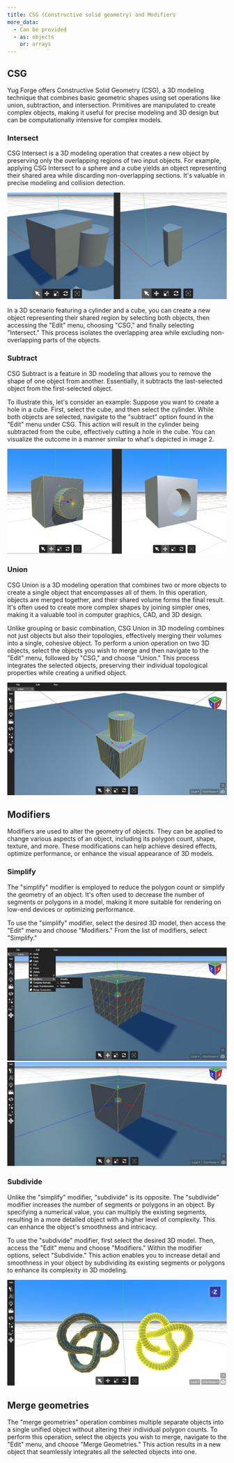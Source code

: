 ```yaml
---
title: CSG (Constructive solid geometry) and Modifiers
more_data:
  - Can be provided
  - as: objects
    or: arrays
---
```


## CSG

Yug Forge offers Constructive Solid Geometry (CSG), a 3D modeling technique that combines basic geometric shapes using set operations like union, subtraction, and intersection. Primitives are manipulated to create complex objects, making it useful for precise modeling and 3D design but can be computationally intensive for complex models.

### Intersect

CSG Intersect is a 3D modeling operation that creates a new object by preserving only the overlapping regions of two input objects. For example, applying CSG Intersect to a sphere and a cube yields an object representing their shared area while discarding non-overlapping sections. It's valuable in precise modeling and collision detection.

![Docusaurus Plushie](./int.jpg)

In a 3D scenario featuring a cylinder and a cube, you can create a new object representing their shared region by selecting both objects, then accessing the "Edit" menu, choosing "CSG," and finally selecting "Intersect." This process isolates the overlapping area while excluding non-overlapping parts of the objects.

### Subtract

CSG Subtract is a feature in 3D modeling that allows you to remove the shape of one object from another. Essentially, it subtracts the last-selected object from the first-selected object.

To illustrate this, let's consider an example: Suppose you want to create a hole in a cube. First, select the cube, and then select the cylinder. While both objects are selected, navigate to the "subtract" option found in the "Edit" menu under CSG. This action will result in the cylinder being subtracted from the cube, effectively cutting a hole in the cube. You can visualize the outcome in a manner similar to what's depicted in image 2.

![Docusaurus Plushie](./sub.jpg)

### Union

CSG Union is a 3D modeling operation that combines two or more objects to create a single object that encompasses all of them. In this operation, objects are merged together, and their shared volume forms the final result. It's often used to create more complex shapes by joining simpler ones, making it a valuable tool in computer graphics, CAD, and 3D design.

Unlike grouping or basic combination, CSG Union in 3D modeling combines not just objects but also their topologies, effectively merging their volumes into a single, cohesive object. To perform a union operation on two 3D objects, select the objects you wish to merge and then navigate to the "Edit" menu, followed by "CSG," and choose "Union." This process integrates the selected objects, preserving their individual topological properties while creating a unified object.

![Docusaurus Plushie](./union.jpg)

## Modifiers

Modifiers are used to alter the geometry of objects. They can be applied to change various aspects of an object, including its polygon count, shape, texture, and more. These modifications can help achieve desired effects, optimize performance, or enhance the visual appearance of 3D models.

### Simplify

The "simplify" modifier is employed to reduce the polygon count or simplify the geometry of an object. It's often used to decrease the number of segments or polygons in a model, making it more suitable for rendering on low-end devices or optimizing performance.

To use the "simplify" modifier, select the desired 3D model, then access the "Edit" menu and choose "Modifiers." From the list of modifiers, select "Simplify."

![Docusaurus Plushie](./Simplify.jpg) ![Docusaurus Plushie](./Simplify2.jpg)

### Subdivide

Unlike the "simplify" modifier, "subdivide" is its opposite. The "subdivide" modifier increases the number of segments or polygons in an object. By specifying a numerical value, you can multiply the existing segments, resulting in a more detailed object with a higher level of complexity. This can enhance the object's smoothness and intricacy.

To use the "subdivide" modifier, first select the desired 3D model. Then, access the "Edit" menu and choose "Modifiers." Within the modifier options, select "Subdivide." This action enables you to increase detail and smoothness in your object by subdividing its existing segments or polygons to enhance its complexity in 3D modeling.

![Docusaurus Plushie](./torus2.jpg)

## Merge geometries 

The "merge geometries" operation combines multiple separate objects into a single unified object without altering their individual polygon counts. To perform this operation, select the objects you wish to merge, navigate to the "Edit" menu, and choose "Merge Geometries." This action results in a new object that seamlessly integrates all the selected objects into one.

